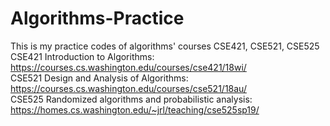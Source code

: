 # Algorithms-Practice
This is my practice codes of algorithms' courses CSE421, CSE521, CSE525 <br>
CSE421 Introduction to Algorithms: https://courses.cs.washington.edu/courses/cse421/18wi/ <br>
CSE521 Design and Analysis of Algorithms: https://courses.cs.washington.edu/courses/cse521/18au/ <br>
CSE525 Randomized algorithms and probabilistic analysis: https://homes.cs.washington.edu/~jrl/teaching/cse525sp19/
